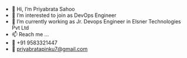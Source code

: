 - 👋 Hi, I’m Priyabrata Sahoo
- 👀 I’m interested to join as DevOps Engineer
- 🌱 I’m currently working as Jr. Devops Engineer in Elsner Technologies Pvt Ltd
- 📫 Reach me ...
- 📱 +91 9583321447
- 📧 priyabratapinku7@gmail.com

<!---
priyabrata-pinku/priyabrata-pinku is a ✨ special ✨ repository because its `README.md` (this file) appears on your GitHub profile.
You can click the Preview link to take a look at your changes.
--->
